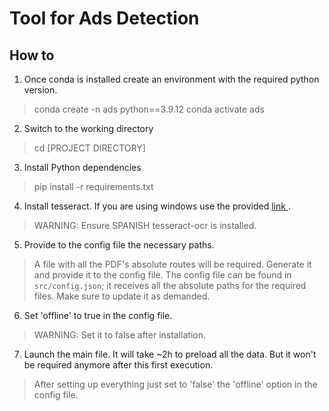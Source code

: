 # Tool for Ads Detection

## How to


1. Once conda is installed create an environment with the required python version.

> conda create -n ads python==3.9.12
> conda activate ads

2. Switch to the working directory

> cd [PROJECT DIRECTORY]

3. Install Python dependencies

> pip install -r requirements.txt

4. Install tesseract. If you are using windows use the provided <a href = 'https://tesseract-ocr.github.io/tessdoc/Installation.html'> link </a>.

> WARNING: Ensure SPANISH tesseract-ocr is installed.

5. Provide to the config file the necessary paths.

> A file with all the PDF's absolute routes will be required. Generate it and provide it to the config file.
> The config file can be found in `src/config.json`; it receives all the absolute paths for the required files. Make sure to update it as demanded.

6. Set 'offline' to true in the config file. 

> WARNING: Set it to false after installation.

7. Launch the main file. It will take ~2h to preload all the data. But it won't be required anymore after this first execution.

> After setting up everything just set to 'false' the 'offline' option in the config file.


